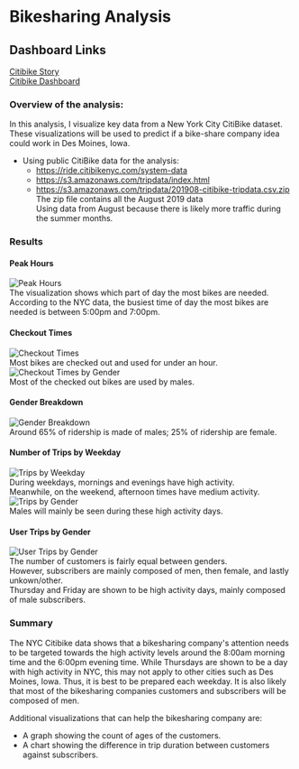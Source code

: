 # Bikesharing Analysis

## Dashboard Links
[Citibike Story](https://public.tableau.com/shared/CT9BGNDHJ?:display_count=n&:origin=viz_share_link)  
[Citibike Dashboard](https://public.tableau.com/app/profile/andy.mauvais/viz/NYCCitiBiki/NYCStory)  


### Overview of the analysis:  
In this analysis, I visualize key data from a New York City CitiBike dataset.   
These visualizations will be used to predict if a bike-share company idea could work in Des Moines, Iowa.  

- Using public CitiBike data for the analysis:
  - https://ride.citibikenyc.com/system-data 
  - https://s3.amazonaws.com/tripdata/index.html
  - https://s3.amazonaws.com/tripdata/201908-citibike-tripdata.csv.zip    
The zip file contains all the August 2019 data  
Using data from August because there is likely more traffic during the summer months.  



### Results    
#### Peak Hours
![Peak Hours](images/Peak_Hours.png)  
The visualization shows which part of day the most bikes are needed.  
According to the NYC data, the busiest time of day the most bikes are needed is between 5:00pm and 7:00pm.  

#### Checkout Times
![Checkout Times](images/Checkout_Times.png)  
Most bikes are checked out and used for under an hour.  
![Checkout Times by Gender](images/Checkout_Times_by_Gender.png)  
Most of the checked out bikes are used by males.  

#### Gender Breakdown  
![Gender Breakdown](images/Gender_Breakdown.png)  
Around 65% of ridership is made of males; 25% of ridership are female.  

#### Number of Trips by Weekday  
![Trips by Weekday](images/Trips_by_Weekday.png)  
During weekdays, mornings and evenings have high activity.  
Meanwhile, on the weekend, afternoon times have medium activity.  
![Trips by Gender](images/Trips_by_Gender.png)  
Males will mainly be seen during these high activity days.

#### User Trips by Gender  
![User Trips by Gender](images/User_Trips_by_Gender.png)  
The number of customers is fairly equal between genders.  
However, subscribers are mainly composed of men, then female, and lastly unkown/other.  
Thursday and Friday are shown to be high activity days, mainly composed of male subscribers.  


### Summary
The NYC Citibike data shows that a bikesharing company's attention needs to be targeted towards the high activity levels around the 8:00am morning time and the 6:00pm evening time. While Thursdays are shown to be a day with high activity in NYC, this may not apply to other cities such as Des Moines, Iowa. Thus, it is best to be prepared each weekday. It is also likely that most of the bikesharing companies customers and subscribers will be composed of men.  
  
Additional visualizations that can help the bikesharing company are:  
 - A graph showing the count of ages of the customers.
 - A chart showing the difference in trip duration between customers against subscribers.  
